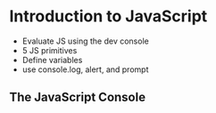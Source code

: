 # Introduction to JavaScript

- Evaluate JS using the dev console
- 5 JS primitives
- Define variables
- use console.log, alert, and prompt

## The JavaScript Console
